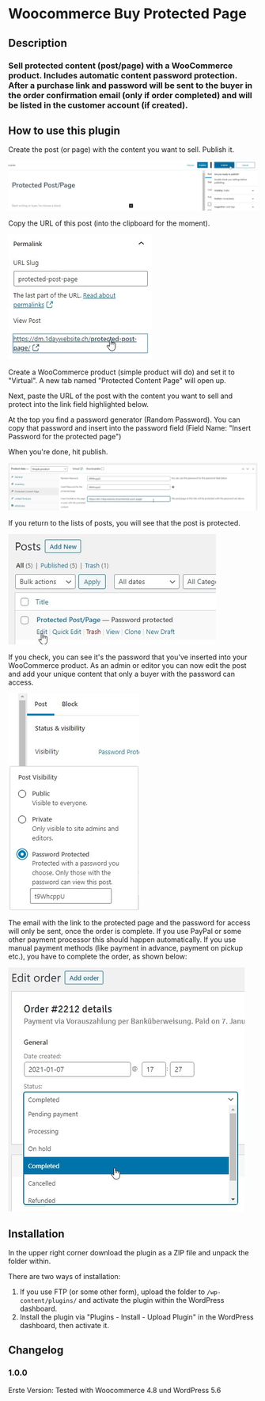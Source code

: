 # Woocommerce Buy Protected Page

## Description ##

### Sell protected content (post/page) with a WooCommerce product. Includes automatic content password protection. After a purchase link and password will be sent to the buyer in the order confirmation email (only if order completed) and will be listed in the customer account (if created). ###

## How to use this plugin ##

Create the post (or page) with the content you want to sell. Publish it.

![woocommerce-buy-protected-page-one](woocommerce-buy-protected-page-one.jpg)

Copy the URL of this post (into the clipboard for the moment).

![woocommerce-buy-protected-page-two](woocommerce-buy-protected-page-two.jpg)

Create a WooCommerce product (simple product will do) and set it to "Virtual". A new tab named "Protected Content Page" will open up.

Next, paste the URL of the post with the content you want to sell and protect into the link field highlighted below.

At the top you find a password generator (Random Password). You can copy that password and insert into the password field (Field Name: "Insert Password for the protected page")

When you're done, hit publish.

![woocommerce-buy-protected-page-three](woocommerce-buy-protected-page-three.jpg)

If you return to the lists of posts, you will see that the post is protected.

![woocommerce-buy-protected-page-four](woocommerce-buy-protected-page-four.jpg)

If you check, you can see it's the password that you've inserted into your WooCommerce product. As an admin or editor you can now edit the post and add your unique content that only a buyer with the password can access.

![woocommerce-buy-protected-page-five](woocommerce-buy-protected-page-five.jpg)

The email with the link to the protected page and the password for access will only be sent, once the order is complete. If you use PayPal or some other payment processor this should happen automatically. If you use manual payment methods (like payment in advance, payment on pickup etc.), you have to complete the order, as shown below:

![woocommerce-buy-protected-page-six](woocommerce-buy-protected-page-six.jpg)

## Installation ##
In the upper right corner download the plugin as a ZIP file and unpack the folder within.

There are two ways of installation:

1. If you use FTP (or some other form), upload the folder to `/wp-content/plugins/` and activate the plugin within the WordPress dashboard.
2. Install the plugin via "Plugins - Install - Upload Plugin" in the WordPress dashboard, then activate it.

## Changelog ##

### 1.0.0 ###
Erste Version: Tested with Woocommerce 4.8 und WordPress 5.6
